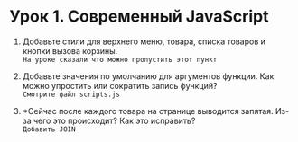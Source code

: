 # Урок 1. Современный JavaScript

1) Добавьте стили для верхнего меню, товара, списка товаров и кнопки вызова корзины.<br>
``
На уроке сказали что можно пропустить этот пункт
``

2) Добавьте значения по умолчанию для аргументов функции. Как можно упростить или сократить запись функций?<br>
``
Смотрите файл scripts.js
``

3) *Сейчас после каждого товара на странице выводится запятая. Из-за чего это происходит? Как это исправить?<br>
``
Добавить JOIN
``
